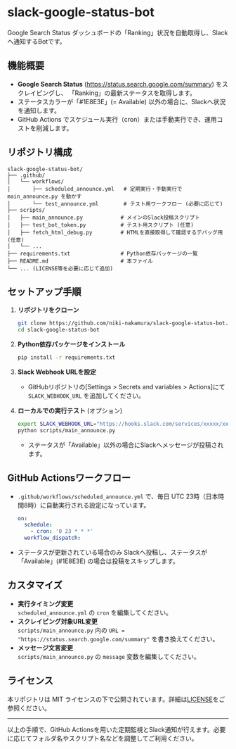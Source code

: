 # slack-google-status-bot

Google Search Status ダッシュボードの「Ranking」状況を自動取得し、Slackへ通知するBotです。

## 機能概要
- **Google Search Status** (https://status.search.google.com/summary) をスクレイピングし、
  「Ranking」の最新ステータスを取得します。
- ステータスカラーが「#1E8E3E」(= Available) 以外の場合に、Slackへ状況を通知します。
- GitHub Actions でスケジュール実行（cron）または手動実行でき、運用コストを削減します。

## リポジトリ構成

```plaintext
slack-google-status-bot/
├── .github/
│   └── workflows/
│       ├── scheduled_announce.yml   # 定期実行・手動実行で main_announce.py を動かす
│       └── test_announce.yml        # テスト用ワークフロー (必要に応じて)
├── scripts/
│   ├── main_announce.py            # メインのSlack投稿スクリプト
│   ├── test_bot_token.py           # テスト用スクリプト (任意)
│   ├── fetch_html_debug.py         # HTMLを直接取得して確認するデバッグ用 (任意)
│   └── ...
├── requirements.txt                # Python依存パッケージの一覧
├── README.md                       # 本ファイル
└── ... (LICENSE等を必要に応じて追加)
   ```

## セットアップ手順

1. **リポジトリをクローン**
   ```bash
   git clone https://github.com/niki-nakamura/slack-google-status-bot.git
   cd slack-google-status-bot

2. **Python依存パッケージをインストール**
   ```bash
   pip install -r requirements.txt
   ```

3. **Slack Webhook URLを設定**
   - GitHubリポジトリの[Settings > Secrets and variables > Actions]にて `SLACK_WEBHOOK_URL` を追加してください。

4. **ローカルでの実行テスト** (オプション)
   ```bash
   export SLACK_WEBHOOK_URL="https://hooks.slack.com/services/xxxxx/xxxxx/xxxxx"
   python scripts/main_announce.py
   ```
   - ステータスが「Available」以外の場合にSlackへメッセージが投稿されます。

## GitHub Actionsワークフロー

- `.github/workflows/scheduled_announce.yml` で、毎日 UTC 23時（日本時間8時）に自動実行される設定になっています。
  ```yaml
  on:
    schedule:
      - cron: '0 23 * * *'
    workflow_dispatch:
  ```
- ステータスが更新されている場合のみ Slackへ投稿し、ステータスが「Available」(#1E8E3E) の場合は投稿をスキップします。

## カスタマイズ
- **実行タイミング変更**  
  `scheduled_announce.yml` の `cron` を編集してください。
- **スクレイピング対象URL変更**  
  `scripts/main_announce.py` 内の `URL = "https://status.search.google.com/summary"` を書き換えてください。
- **メッセージ文言変更**  
  `scripts/main_announce.py` の `message` 変数を編集してください。

## ライセンス
本リポジトリは MIT ライセンスの下で公開されています。詳細は[LICENSE](LICENSE)をご参照ください。

---

以上の手順で、GitHub Actionsを用いた定期監視とSlack通知が行えます。必要に応じてフォルダ名やスクリプト名などを調整してご利用ください。
